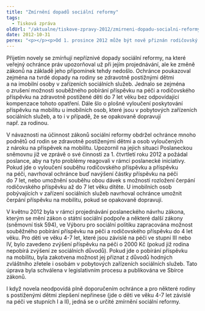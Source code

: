 ```yaml
---
title: "Zmírnění dopadů sociální reformy"
tags:
  - Tisková zpráva
oldUrl: "/aktualne/tiskove-zpravy-2012/zmirneni-dopadu-socialni-reformy"
date: 2012-10-31
perex: "<p></p><p>Od 1. prosince 2012 může být nově přiznán rodičovský příspěvek rodičům, kteří mají dítě závislé na péči do 4 let věku a pobírají na ně příspěvek na péči, pokud nemají vyčerpánu celou maximální částku rodičovského příspěvku, tj. 220 000 Kč. Umožňuje to novela zákona o státní sociální podpoře a změně některých dalších zákonů, která 1. 12. nabývá účinnosti. Žádost o přiznání rodičovského příspěvku od 1. 12. 2012 mohou rodiče podat již nyní, neboť žádost lze podat až 60 dnů přede dnem, od kterého oprávněná osoba dávku žádá.</p>"
---
```


<!-- imported from the old website -->

<p>Přijetím novely se zmírňují nepříznivé dopady sociální reformy, na které veřejný ochránce práv upozorňoval už při jejím projednávání, ale ke změně zákonů na základě jeho připomínek tehdy nedošlo. Ochránce poukazoval zejména na tvrdé dopady na rodiny se zdravotně postižnými dětmi a na imobilní osoby v zařízeních sociálních služeb. Jednalo se zejména o zrušení možnosti souběžného pobírání příspěvku na péči a rodičovského příspěvku na zdravotně postižené děti do 7 let věku bez odpovídající kompenzace tohoto opatření. Dále šlo o plošné vyloučení poskytování příspěvku na mobilitu u imobilních osob, které jsou v pobytových zařízeních sociálních služeb, a to i v případě, že se opakovaně dopravují např. za rodinou.</p><p>V návaznosti na účinnost zákonů sociální reformy obdržel ochránce mnoho podnětů od rodin se zdravotně postiženými dětmi a osob vyloučených z nároku na příspěvek na mobilitu. Upozornil na jejich situaci Poslaneckou sněmovnu již ve zprávě o své činnosti za 1. čtvrtletí roku 2012 a požádal poslance, aby na tyto problémy reagovali v rámci poslanecké iniciativy. Pokud jde o vyloučení souběhu rodičovského příspěvku a příspěvku na péči, navrhoval ochránce buď navýšení částky příspěvku na péči do 7 let, nebo umožnění souběhu obou dávek s možností rozložení čerpání rodičovského příspěvku až do 7 let věku dítěte. U imobilních osob pobývajících v zařízení sociálních služeb navrhoval ochránce umožnit čerpání příspěvku na mobilitu, pokud se opakovaně dopravují.</p><p>V květnu 2012 byla v rámci projednávání poslaneckého návrhu zákona, kterým se mění zákon o státní sociální podpoře a některé další zákony (sněmovní tisk 594), ve Výboru pro sociální politiku zapracována možnost souběžného pobírání příspěvku na péči a rodičovského příspěvku do 4 let věku. Pro děti ve věku 4-7 let, které jsou závislé na péči ve stupni III nebo IV, bylo zavedeno zvýšení příspěvku na péči o 2000 Kč (pokud již rodina nepobírá zvýšení ze sociálních důvodů). Pokud jde o pobírání příspěvku na mobilitu, byla zakotvena možnost jej přiznat z důvodů hodných zvláštního zřetele i osobám v pobytových zařízeních sociálních služeb. Tato úprava byla schválena v legislativním procesu a publikována ve Sbírce zákonů.</p><p>I když novela neodpovídá plně doporučením ochránce a pro některé rodiny s postiženými dětmi zlepšení nepřinese (jde o děti ve věku 4-7 let závislé na péči ve stupních I a II), jedná se o určité zmírnění sociální reformy.</p>

